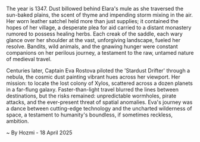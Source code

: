 
The year is 1347.  Dust billowed behind Elara's mule as she traversed the sun-baked plains, the scent of thyme and impending storm mixing in the air.  Her worn leather satchel held more than just supplies; it contained the hopes of her village, a desperate plea for aid carried to a distant monastery rumored to possess healing herbs.  Each creak of the saddle, each wary glance over her shoulder at the vast, unforgiving landscape, fueled her resolve.  Bandits, wild animals, and the gnawing hunger were constant companions on her perilous journey, a testament to the raw, untamed nature of medieval travel.

Centuries later, Captain Eva Rostova piloted the 'Stardust Drifter' through a nebula, the cosmic dust painting vibrant hues across her viewport.  Her mission: to locate the lost colony of Xylos, scattered across a dozen planets in a far-flung galaxy.  Faster-than-light travel blurred the lines between destinations, but the risks remained: unpredictable wormholes, pirate attacks, and the ever-present threat of spatial anomalies.  Eva's journey was a dance between cutting-edge technology and the uncharted wilderness of space, a testament to humanity's boundless, if sometimes reckless, ambition.

~ By Hozmi - 18 April 2025
